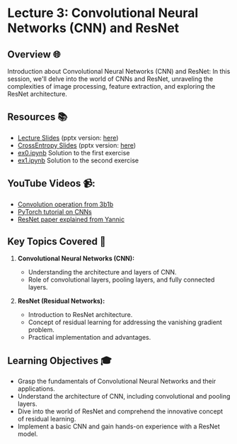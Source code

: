 # Lecture 3: Convolutional Neural Networks (CNN) and ResNet

## Overview 🌐

Introduction about Convolutional Neural Networks (CNN) and ResNet: In this session, we'll delve into the world of CNNs and ResNet, unraveling the complexities of image processing, feature extraction, and exploring the ResNet architecture.

## Resources 📚

- [Lecture Slides](./cnn.pdf) (pptx version: [here](./cnn.pptx))
- [CrossEntropy Slides](./crossentropy.pdf) (pptx version: [here](./crossentropy.pptx))
- [ex0.ipynb](./ex0.ipynb) Solution to the first exercise
- [ex1.ipynb](./ex1.ipynb) Solution to the second exercise

## YouTube Videos 📹:

- [Convolution operation from 3b1b](https://www.youtube.com/watch?v=KuXjwB4LzSA)
- [PyTorch tutorial on CNNs](https://www.youtube.com/watch?v=pDdP0TFzsoQ)
- [ResNet paper explained from Yannic](https://www.youtube.com/watch?v=GWt6Fu05voI)

## Key Topics Covered 🧠

1. **Convolutional Neural Networks (CNN):**
   - Understanding the architecture and layers of CNN.
   - Role of convolutional layers, pooling layers, and fully connected layers.

2. **ResNet (Residual Networks):**
   - Introduction to ResNet architecture.
   - Concept of residual learning for addressing the vanishing gradient problem.
   - Practical implementation and advantages.

## Learning Objectives 🎓

- Grasp the fundamentals of Convolutional Neural Networks and their applications.
- Understand the architecture of CNN, including convolutional and pooling layers.
- Dive into the world of ResNet and comprehend the innovative concept of residual learning.
- Implement a basic CNN and gain hands-on experience with a ResNet model.
